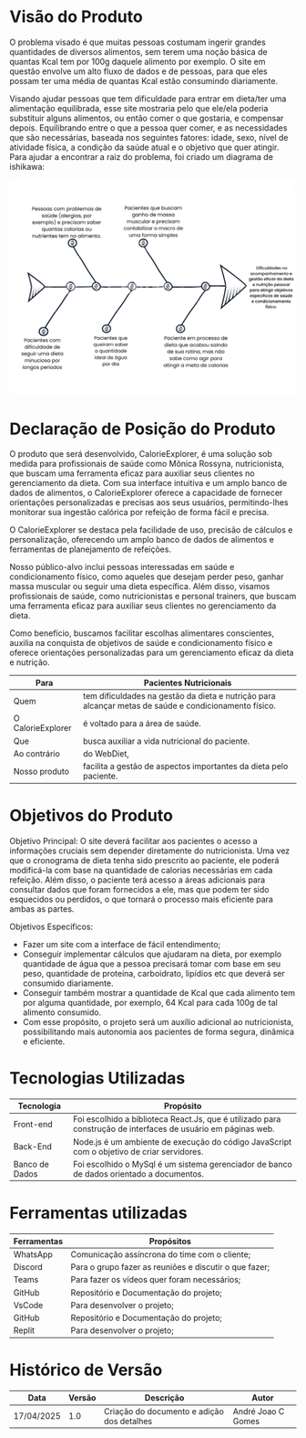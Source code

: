 # Visão do Produto

O problema visado é que muitas pessoas costumam ingerir grandes quantidades de diversos alimentos, sem terem uma noção básica de quantas Kcal tem por 100g daquele alimento por exemplo. O site em questão envolve um alto fluxo de dados e de pessoas, para que eles possam ter uma média de quantas Kcal estão consumindo diariamente.

Visando ajudar pessoas que tem dificuldade para entrar em dieta/ter uma alimentação equilibrada, esse site mostraria pelo que ele/ela poderia substituir alguns alimentos, ou então comer o que gostaria, e compensar depois. Equilibrando entre o que a pessoa quer comer, e as necessidades que são necessárias, baseada nos seguintes fatores: idade, sexo, nível de atividade física, a condição da saúde atual e o objetivo que quer atingir. Para ajudar a encontrar a raiz do problema, foi criado um diagrama de ishikawa:

![Diagrama de ishikawa para a identificação do problema](../../assets/ishikawa.png)

# Declaração de Posição do Produto

O produto que será desenvolvido, CalorieExplorer, é uma solução sob medida para profissionais de saúde como Mônica Rossyna, nutricionista, que buscam uma ferramenta eficaz para auxiliar seus clientes no gerenciamento da dieta. Com sua interface intuitiva e um amplo banco de dados de alimentos, o CalorieExplorer oferece a capacidade de fornecer orientações personalizadas e precisas aos seus usuários, permitindo-lhes monitorar sua ingestão calórica por refeição de forma fácil e precisa.

O CalorieExplorer se destaca pela facilidade de uso, precisão de cálculos e personalização, oferecendo um amplo banco de dados de alimentos e ferramentas de planejamento de refeições.

Nosso público-alvo inclui pessoas interessadas em saúde e condicionamento físico, como aqueles que desejam perder peso, ganhar massa muscular ou seguir uma dieta específica. Além disso, visamos profissionais de saúde, como nutricionistas e personal trainers, que buscam uma ferramenta eficaz para auxiliar seus clientes no gerenciamento da dieta.

Como benefício, buscamos facilitar escolhas alimentares conscientes, auxilia na conquista de objetivos de saúde e condicionamento físico e oferece orientações personalizadas para um gerenciamento eficaz da dieta e nutrição.

| Para              | Pacientes Nutricionais                                                                                |
| ----------------- | ----------------------------------------------------------------------------------------------------- |
| Quem              | tem dificuldades na gestão da dieta e nutrição para alcançar metas de saúde e condicionamento físico. |
| O CalorieExplorer | é voltado para a área de saúde.                                                                       |
| Que               | busca auxiliar a vida nutricional do paciente.                                                        |
| Ao contrário      | do WebDiet,                                                                                           |
| Nosso produto     | facilita a gestão de aspectos importantes da dieta pelo paciente.                                     |

# Objetivos do Produto

Objetivo Principal: O site deverá facilitar aos pacientes o acesso a informações cruciais sem depender diretamente do nutricionista. Uma vez que o cronograma de dieta tenha sido prescrito ao paciente, ele poderá modificá-la com base na quantidade de calorias necessárias em cada refeição. Além disso, o paciente terá acesso a áreas adicionais para consultar dados que foram fornecidos a ele, mas que podem ter sido esquecidos ou perdidos, o que tornará o processo mais eficiente para ambas as partes.

Objetivos Específicos:

- Fazer um site com a interface de fácil entendimento;
- Conseguir implementar cálculos que ajudaram na dieta, por exemplo quantidade de água que a pessoa precisará tomar com base em seu peso, quantidade de proteína, carboidrato, lipídios etc que deverá ser consumido diariamente.
- Conseguir também mostrar a quantidade de Kcal que cada alimento tem por alguma quantidade, por exemplo, 64 Kcal para cada 100g de tal alimento consumido.
- Com esse propósito, o projeto será um auxílio adicional ao nutricionista, possibilitando mais autonomia aos pacientes de forma segura, dinâmica e eficiente.

# Tecnologias Utilizadas

| Tecnologia     | Propósito                                                                                                     |
| -------------- | ------------------------------------------------------------------------------------------------------------- |
| Front-end      | Foi escolhido a biblioteca React.Js, que é utilizado para construção de interfaces de usuário em páginas web. |
| Back-End       | Node.js é um ambiente de execução do código JavaScript com o objetivo de criar servidores.                    |
| Banco de Dados | Foi escolhido o MySql é um sistema gerenciador de banco de dados orientado a documentos.                      |

# Ferramentas utilizadas

| Ferramentas | Propósitos                                             |
| ----------- | ------------------------------------------------------ |
| WhatsApp    | Comunicação assíncrona do time com o cliente;          |
| Discord     | Para o grupo fazer as reuniões e discutir o que fazer; |
| Teams       | Para fazer os vídeos quer foram necessários;           |
| GitHub      | Repositório e Documentação do projeto;                 |
| VsCode      | Para desenvolver o projeto;                            |
| GitHub      | Repositório e Documentação do projeto;                 |
| Replit      | Para desenvolver o projeto;                            |

# Histórico de Versão

| Data       | Versão | Descrição                                  | Autor              |
| ---------- | ------ | ------------------------------------------ | ------------------ |
| 17/04/2025 | 1.0    | Criação do documento e adição dos detalhes | André Joao C Gomes |

